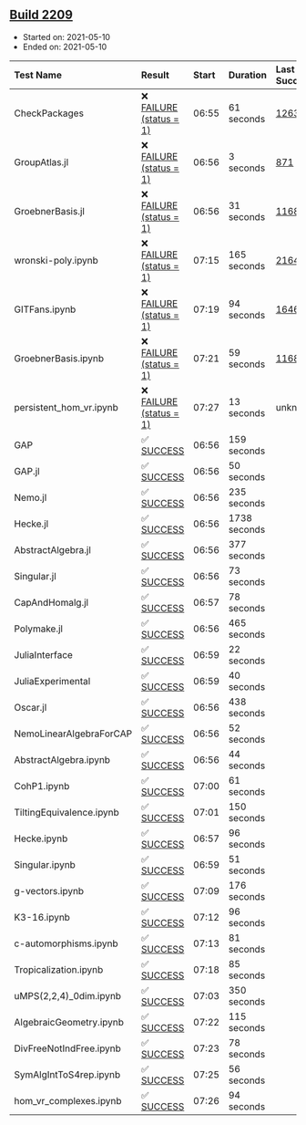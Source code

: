 ## [Build 2209](https://oscarci.mathematik.uni-kl.de/job/oscar-stable/2209/)

* Started on: 2021-05-10
* Ended on: 2021-05-10

| Test Name    | Result | Start | Duration | Last Success | First Failure |
|:-------------|:-------|:------|:---------|:-------------|:--------------|
| CheckPackages | ❌ [FAILURE (status = 1)](https://oscarci.mathematik.uni-kl.de/job/oscar-stable/2209/artifact/logs/build-2209/CheckPackages.log) | 06:55 | 61 seconds | [1263](https://oscarci.mathematik.uni-kl.de/job/oscar-stable/1263/) | [1264](https://oscarci.mathematik.uni-kl.de/job/oscar-stable/1264/) |
| GroupAtlas.jl | ❌ [FAILURE (status = 1)](https://oscarci.mathematik.uni-kl.de/job/oscar-stable/2209/artifact/logs/build-2209/GroupAtlas.jl.log) | 06:56 | 3 seconds | [871](https://oscarci.mathematik.uni-kl.de/job/oscar-stable/871/) | [872](https://oscarci.mathematik.uni-kl.de/job/oscar-stable/872/) |
| GroebnerBasis.jl | ❌ [FAILURE (status = 1)](https://oscarci.mathematik.uni-kl.de/job/oscar-stable/2209/artifact/logs/build-2209/GroebnerBasis.jl.log) | 06:56 | 31 seconds | [1168](https://oscarci.mathematik.uni-kl.de/job/oscar-stable/1168/) | [1169](https://oscarci.mathematik.uni-kl.de/job/oscar-stable/1169/) |
| wronski-poly.ipynb | ❌ [FAILURE (status = 1)](https://oscarci.mathematik.uni-kl.de/job/oscar-stable/2209/artifact/logs/build-2209/wronski-poly.ipynb.log) | 07:15 | 165 seconds | [2164](https://oscarci.mathematik.uni-kl.de/job/oscar-stable/2164/) | [2165](https://oscarci.mathematik.uni-kl.de/job/oscar-stable/2165/) |
| GITFans.ipynb | ❌ [FAILURE (status = 1)](https://oscarci.mathematik.uni-kl.de/job/oscar-stable/2209/artifact/logs/build-2209/GITFans.ipynb.log) | 07:19 | 94 seconds | [1646](https://oscarci.mathematik.uni-kl.de/job/oscar-stable/1646/) | [1647](https://oscarci.mathematik.uni-kl.de/job/oscar-stable/1647/) |
| GroebnerBasis.ipynb | ❌ [FAILURE (status = 1)](https://oscarci.mathematik.uni-kl.de/job/oscar-stable/2209/artifact/logs/build-2209/GroebnerBasis.ipynb.log) | 07:21 | 59 seconds | [1168](https://oscarci.mathematik.uni-kl.de/job/oscar-stable/1168/) | [1169](https://oscarci.mathematik.uni-kl.de/job/oscar-stable/1169/) |
| persistent_hom_vr.ipynb | ❌ [FAILURE (status = 1)](https://oscarci.mathematik.uni-kl.de/job/oscar-stable/2209/artifact/logs/build-2209/persistent_hom_vr.ipynb.log) | 07:27 | 13 seconds | unknown | unknown |
| GAP | ✅ [SUCCESS](https://oscarci.mathematik.uni-kl.de/job/oscar-stable/2209/artifact/logs/build-2209/GAP.log) | 06:56 | 159 seconds |  |  |
| GAP.jl | ✅ [SUCCESS](https://oscarci.mathematik.uni-kl.de/job/oscar-stable/2209/artifact/logs/build-2209/GAP.jl.log) | 06:56 | 50 seconds |  |  |
| Nemo.jl | ✅ [SUCCESS](https://oscarci.mathematik.uni-kl.de/job/oscar-stable/2209/artifact/logs/build-2209/Nemo.jl.log) | 06:56 | 235 seconds |  |  |
| Hecke.jl | ✅ [SUCCESS](https://oscarci.mathematik.uni-kl.de/job/oscar-stable/2209/artifact/logs/build-2209/Hecke.jl.log) | 06:56 | 1738 seconds |  |  |
| AbstractAlgebra.jl | ✅ [SUCCESS](https://oscarci.mathematik.uni-kl.de/job/oscar-stable/2209/artifact/logs/build-2209/AbstractAlgebra.jl.log) | 06:56 | 377 seconds |  |  |
| Singular.jl | ✅ [SUCCESS](https://oscarci.mathematik.uni-kl.de/job/oscar-stable/2209/artifact/logs/build-2209/Singular.jl.log) | 06:56 | 73 seconds |  |  |
| CapAndHomalg.jl | ✅ [SUCCESS](https://oscarci.mathematik.uni-kl.de/job/oscar-stable/2209/artifact/logs/build-2209/CapAndHomalg.jl.log) | 06:57 | 78 seconds |  |  |
| Polymake.jl | ✅ [SUCCESS](https://oscarci.mathematik.uni-kl.de/job/oscar-stable/2209/artifact/logs/build-2209/Polymake.jl.log) | 06:56 | 465 seconds |  |  |
| JuliaInterface | ✅ [SUCCESS](https://oscarci.mathematik.uni-kl.de/job/oscar-stable/2209/artifact/logs/build-2209/JuliaInterface.log) | 06:59 | 22 seconds |  |  |
| JuliaExperimental | ✅ [SUCCESS](https://oscarci.mathematik.uni-kl.de/job/oscar-stable/2209/artifact/logs/build-2209/JuliaExperimental.log) | 06:59 | 40 seconds |  |  |
| Oscar.jl | ✅ [SUCCESS](https://oscarci.mathematik.uni-kl.de/job/oscar-stable/2209/artifact/logs/build-2209/Oscar.jl.log) | 06:56 | 438 seconds |  |  |
| NemoLinearAlgebraForCAP | ✅ [SUCCESS](https://oscarci.mathematik.uni-kl.de/job/oscar-stable/2209/artifact/logs/build-2209/NemoLinearAlgebraForCAP.log) | 06:56 | 52 seconds |  |  |
| AbstractAlgebra.ipynb | ✅ [SUCCESS](https://oscarci.mathematik.uni-kl.de/job/oscar-stable/2209/artifact/logs/build-2209/AbstractAlgebra.ipynb.log) | 06:56 | 44 seconds |  |  |
| CohP1.ipynb | ✅ [SUCCESS](https://oscarci.mathematik.uni-kl.de/job/oscar-stable/2209/artifact/logs/build-2209/CohP1.ipynb.log) | 07:00 | 61 seconds |  |  |
| TiltingEquivalence.ipynb | ✅ [SUCCESS](https://oscarci.mathematik.uni-kl.de/job/oscar-stable/2209/artifact/logs/build-2209/TiltingEquivalence.ipynb.log) | 07:01 | 150 seconds |  |  |
| Hecke.ipynb | ✅ [SUCCESS](https://oscarci.mathematik.uni-kl.de/job/oscar-stable/2209/artifact/logs/build-2209/Hecke.ipynb.log) | 06:57 | 96 seconds |  |  |
| Singular.ipynb | ✅ [SUCCESS](https://oscarci.mathematik.uni-kl.de/job/oscar-stable/2209/artifact/logs/build-2209/Singular.ipynb.log) | 06:59 | 51 seconds |  |  |
| g-vectors.ipynb | ✅ [SUCCESS](https://oscarci.mathematik.uni-kl.de/job/oscar-stable/2209/artifact/logs/build-2209/g-vectors.ipynb.log) | 07:09 | 176 seconds |  |  |
| K3-16.ipynb | ✅ [SUCCESS](https://oscarci.mathematik.uni-kl.de/job/oscar-stable/2209/artifact/logs/build-2209/K3-16.ipynb.log) | 07:12 | 96 seconds |  |  |
| c-automorphisms.ipynb | ✅ [SUCCESS](https://oscarci.mathematik.uni-kl.de/job/oscar-stable/2209/artifact/logs/build-2209/c-automorphisms.ipynb.log) | 07:13 | 81 seconds |  |  |
| Tropicalization.ipynb | ✅ [SUCCESS](https://oscarci.mathematik.uni-kl.de/job/oscar-stable/2209/artifact/logs/build-2209/Tropicalization.ipynb.log) | 07:18 | 85 seconds |  |  |
| uMPS(2,2,4)_0dim.ipynb | ✅ [SUCCESS](https://oscarci.mathematik.uni-kl.de/job/oscar-stable/2209/artifact/logs/build-2209/uMPS-2-2-4-_0dim.ipynb.log) | 07:03 | 350 seconds |  |  |
| AlgebraicGeometry.ipynb | ✅ [SUCCESS](https://oscarci.mathematik.uni-kl.de/job/oscar-stable/2209/artifact/logs/build-2209/AlgebraicGeometry.ipynb.log) | 07:22 | 115 seconds |  |  |
| DivFreeNotIndFree.ipynb | ✅ [SUCCESS](https://oscarci.mathematik.uni-kl.de/job/oscar-stable/2209/artifact/logs/build-2209/DivFreeNotIndFree.ipynb.log) | 07:23 | 78 seconds |  |  |
| SymAlgIntToS4rep.ipynb | ✅ [SUCCESS](https://oscarci.mathematik.uni-kl.de/job/oscar-stable/2209/artifact/logs/build-2209/SymAlgIntToS4rep.ipynb.log) | 07:25 | 56 seconds |  |  |
| hom_vr_complexes.ipynb | ✅ [SUCCESS](https://oscarci.mathematik.uni-kl.de/job/oscar-stable/2209/artifact/logs/build-2209/hom_vr_complexes.ipynb.log) | 07:26 | 94 seconds |  |  |
